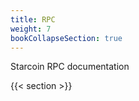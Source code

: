 ```yaml
---
title: RPC
weight: 7
bookCollapseSection: true
---
```


Starcoin RPC documentation

<!--more-->

{{< section >}}
